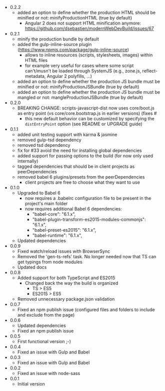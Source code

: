 * 0.2.2
  * added an option to define whether the production HTML should be minified or not: minifyProductionHTML (true by default)
    * Angular 2 does not support HTML minification anymore: https://github.com/dsebastien/modernWebDevBuild/issues/67
* 0.2.1
  * minify the production bundle by default
  * added the gulp-inline-source plugin (https://www.npmjs.com/package/gulp-inline-source)
    * allows to inline resources (scripts, stylesheets, images) within HTML files
    * for example very useful for cases where some script can't/musn't be loaded through SystemJS (e.g., zone.js, reflect-metadata, Angular 2 polyfills, ...)
  * added an option to define whether the production JS bundle must be minified or not: minifyProductionJSBundle (true by default)
  * added an option to define whether the production JS bundle must be mangled or not: mangleProductionJSBundle (true by default)
* 0.2.0
  * BREAKING CHANGE: scripts-javascript-dist now uses core/boot.js as entry point (vs core/core.bootstrap.js in earlier versions) (fixes #
    * this new default behavior can be customized by specifying the `distEntryPoint` option (see README or UPGRADE guide)
* 0.1.1
  * added unit testing support with karma & jasmine
  * removed gulp-tsd dependency
  * removed tsd dependency
  * fix for #33 avoid the need for installing global dependencies
  * added support for passing options to the build (for now only used internally)
  * tagged dependencies that should be in client projects as peerDependencies
  * removed babel 6 plugins/presets from the peerDependencies
    * client projects are free to choose what they want to use
* 0.1.0
  * Upgraded to Babel 6
	* now requires a .babelrc configuration file to be present in the project's main folder
	* now requires additional Babel 6 dependencies:
	  * "babel-core": "6.1.x",
	  * "babel-plugin-transform-es2015-modules-commonjs": "6.1.x",
	  * "babel-preset-es2015": "6.1.x",
	  * "babel-runtime": "6.1.x",
  * Updated dependencies
* 0.0.9
  * Fixed watch/reload issues with BrowserSync
  * Removed the 'gen-ts-refs' task. No longer needed now that TS can get typings from node modules
  * Updated docs
* 0.0.8
  * Added support for both TypeScript and ES2015
	* Changed back the way the build is organized
	  * TS > ES5
	  * ES2015 > ES5
  * Removed unnecessary package.json validation
* 0.0.7
  * Fixed an npm publish issue (configured files and folders to include and exclude from the page)
* 0.0.6
  * Updated dependencies
  * Fixed an npm publish issue
* 0.0.5
  * First functional version ;-)
* 0.0.4
  * Fixed an issue with Gulp and Babel
* 0.0.3
  * Fixed an issue with Gulp and Babel
* 0.0.2
  * Fixed an issue with node-sass
* 0.0.1
  * Initial version
